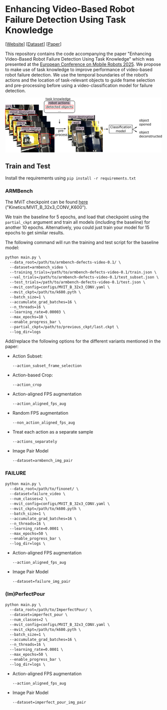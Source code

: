 # Enhancing Video-Based Robot Failure Detection Using Task Knowledge

[<a href="https://sthoduka.github.io/using_task_knowledge/">Website</a>] 
[<a href="https://zenodo.org/records/15873769">Dataset</a>]
[<a href="https://arxiv.org/abs/2508.18705">Paper</a>]

This repository contains the code accompanying the paper "Enhancing Video-Based Robot Failure Detection Using Task Knowledge" which was presented at the <a href="https://ecmr2025.dei.unipd.it/">European Conference on Mobile Robots 2025</a>. We propose to make use of task knowledge to improve performance of video-based robot failure detection. We use the temporal boundaries of the robot’s actions and the location of task-relevant objects to guide frame selection and pre-processing before using a video-classification model for failure detection.

![Concept](docs/concept.svg)

## Train and Test
Install the requirements using `pip install -r requirements.txt`

### ARMBench

The MViT checkpoint can be found [here](https://github.com/facebookresearch/SlowFast/blob/main/MODEL_ZOO.md) ("Kinetics/MVIT_B_32x3_CONV_K600").

We train the baseline for 5 epochs, and load that checkpoint using the `partial_ckpt` argument and train all models (including the baseline) for another 10 epochs. Alternatively, you could just train your model for 15 epochs to get similar results.

The following command will run the training and test script for the baseline model:
```
python main.py \
  --data_root=/path/to/armbench-defects-video-0.1/ \
  --dataset=armbench_video \
  --training_trials=/path/to/armbench-defects-video-0.1/train.json \
  --val_trials=/path/to/armbench-defects-video-0.1/test_subset.json \
  --test_trials=/path/to/armbench-defects-video-0.1/test.json \
  --mvit_config=configs/MVIT_B_32x3_CONV.yaml \
  --mvit_ckpt=/path/to/k600.pyth \
  --batch_size=1 \
  --accumulate_grad_batches=16 \
  --n_threads=16 \
  --learning_rate=0.00003 \
  --max_epochs=10 \
  --enable_progress_bar \
  --partial_ckpt=/path/to/previous_ckpt/last.ckpt \
  --log_dir=logs

```
Add/replace the following options for the different variants mentioned in the paper:

* Action Subset:
    ```
    --action_subset_frame_selection
    ```

* Action-based Crop:
    ```
    --action_crop
    ```
* Action-aligned FPS augmentation
    ```
    --action_aligned_fps_aug
    ```
* Random FPS augmentation
    ```
    --non_action_aligned_fps_aug
    ```
* Treat each action as a separate sample
    ```
    --actions_separately
    ```
* Image Pair Model
    ```
    --dataset=armbench_img_pair
    ```

### FAILURE
```
python main.py \
  --data_root=/path/to/finonet/ \
  --dataset=failure_video \
  --num_classes=2 \
  --mvit_config=configs/MVIT_B_32x3_CONV.yaml \
  --mvit_ckpt=/path/to/k600.pyth \
  --batch_size=1 \
  --accumulate_grad_batches=16 \
  --n_threads=16 \
  --learning_rate=0.0001 \
  --max_epochs=50 \
  --enable_progress_bar \
  --log_dir=logs \
```

* Action-aligned FPS augmentation
    ```
    --action_aligned_fps_aug
    ```

* Image Pair Model
    ```
    --dataset=failure_img_pair
    ```

### (Im)PerfectPour
```
python main.py \
  --data_root=/path/to/ImperfectPour/ \
  --dataset=imperfect_pour \
  --num_classes=2 \
  --mvit_config=configs/MVIT_B_32x3_CONV.yaml \
  --mvit_ckpt=/path/to/k600.pyth \
  --batch_size=1 \
  --accumulate_grad_batches=16 \
  --n_threads=16 \
  --learning_rate=0.0001 \
  --max_epochs=50 \
  --enable_progress_bar \
  --log_dir=logs \
```

* Action-aligned FPS augmentation
    ```
    --action_aligned_fps_aug
    ```

* Image Pair Model
    ```
    --dataset=imperfect_pour_img_pair
    ```

